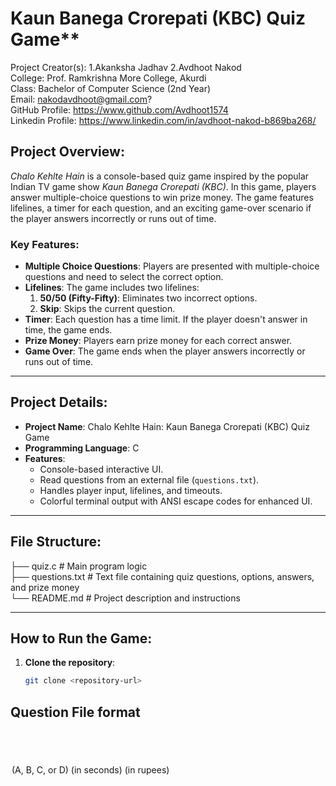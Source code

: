 # Kaun Banega Crorepati (KBC) Quiz Game**
Project Creator(s): 1.Akanksha Jadhav 2.Avdhoot Nakod<br>
College: Prof. Ramkrishna More College, Akurdi<br>
Class: Bachelor of Computer Science (2nd Year)<br>
Email: nakodavdhoot@gmail.com?<br>
GitHub Profile: https://www.github.com/Avdhoot1574<br>
Linkedin Profile: https://www.linkedin.com/in/avdhoot-nakod-b869ba268/<br>

## **Project Overview:**<br>

*Chalo Kehlte Hain* is a console-based quiz game inspired by the popular Indian TV game show *Kaun Banega Crorepati (KBC)*. In this game, players answer multiple-choice questions to win prize money. The game features lifelines, a timer for each question, and an exciting game-over scenario if the player answers incorrectly or runs out of time.<br>

### **Key Features:**
- **Multiple Choice Questions**: Players are presented with multiple-choice questions and need to select the correct option.
- **Lifelines**: The game includes two lifelines:
  1. **50/50 (Fifty-Fifty)**: Eliminates two incorrect options.
  2. **Skip**: Skips the current question.
- **Timer**: Each question has a time limit. If the player doesn't answer in time, the game ends.
- **Prize Money**: Players earn prize money for each correct answer.
- **Game Over**: The game ends when the player answers incorrectly or runs out of time.

---

## **Project Details:**

- **Project Name**: Chalo Kehlte Hain: Kaun Banega Crorepati (KBC) Quiz Game
- **Programming Language**: C
- **Features**:
  - Console-based interactive UI.
  - Read questions from an external file (`questions.txt`).
  - Handles player input, lifelines, and timeouts.
  - Colorful terminal output with ANSI escape codes for enhanced UI.

---

## **File Structure:**
├── quiz.c # Main program logic<br>
├── questions.txt # Text file containing quiz questions, options, answers, and prize money<br>
└── README.md # Project description and instructions<br>


---

## **How to Run the Game:**

1. **Clone the repository**:
   ```bash
   git clone <repository-url>

## **Question File format**
<QUESTION TEXT>
<OPTION A>
<OPTION B>
<OPTION C>
<OPTION D>
<CORRECT OPTION> (A, B, C, or D)
<TIMEOUT> (in seconds)
<PRIZE MONEY> (in rupees)


